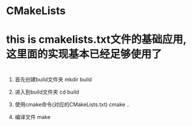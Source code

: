 # CMakeLists

#
# this is cmakelists.txt文件的基础应用,这里面的实现基本已经足够使用了
#

1. 首先创建build文件夹
    mkdir build

2. 进入到build文件夹
    cd build

3. 使用cmake命令(对应的CMakeLists.txt)
    cmake ..

4. 编译文件
    make
